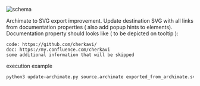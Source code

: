 ![schema](https://i.postimg.cc/gr9RvCZ6/archimate-enrichment-from-properties.png)

Archimate to SVG export improvement.
Update destination SVG with all links from documentation properties ( also add popup hints to elements).
Documentation property should looks like ( to be depicted on tooltip ):
```
code: https://github.com/cherkavi/
doc: https://my.confluence.com/cherkavi
some additional information that will be skipped
```

execution example
```sh
python3 update-archimate.py source.archimate exported_from_archimate.svg enriched_with_tooltips.svg
```
